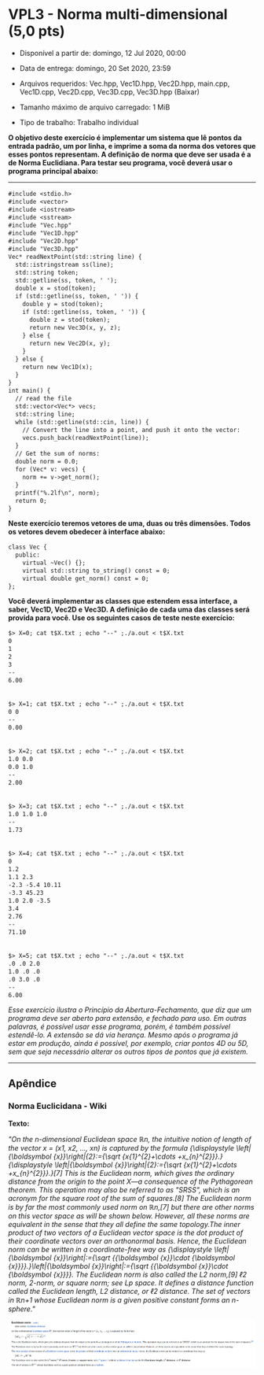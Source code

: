 # VPL3 - Norma multi-dimensional (5,0 pts)

* Disponível a partir de: domingo, 12 Jul 2020, 00:00

* Data de entrega: domingo, 20 Set 2020, 23:59

* Arquivos requeridos: Vec.hpp, Vec1D.hpp, Vec2D.hpp, main.cpp, Vec1D.cpp, Vec2D.cpp, Vec3D.cpp, Vec3D.hpp (Baixar)

* Tamanho máximo de arquivo carregado: 1 MiB

* Tipo de trabalho: Trabalho individual

**O objetivo deste exercício é implementar um sistema que lê pontos da entrada padrão, um por linha, e imprime a soma da norma dos vetores que esses pontos representam. A definição de norma que deve ser usada é a de Norma Euclidiana. Para testar seu programa, você deverá usar o programa principal abaixo:**

---
```
#include <stdio.h>
#include <vector>
#include <iostream>
#include <sstream>
#include "Vec.hpp"
#include "Vec1D.hpp"
#include "Vec2D.hpp"
#include "Vec3D.hpp"
Vec* readNextPoint(std::string line) {
  std::istringstream ss(line);
  std::string token;
  std::getline(ss, token, ' ');
  double x = stod(token);
  if (std::getline(ss, token, ' ')) {
    double y = stod(token);
    if (std::getline(ss, token, ' ')) {
      double z = stod(token);
      return new Vec3D(x, y, z);
    } else {
      return new Vec2D(x, y);
    }
  } else {
    return new Vec1D(x);
  }
}
int main() {
  // read the file
  std::vector<Vec*> vecs;
  std::string line;
  while (std::getline(std::cin, line)) {
    // Convert the line into a point, and push it onto the vector:
    vecs.push_back(readNextPoint(line));
  }
  // Get the sum of norms:
  double norm = 0.0;
  for (Vec* v: vecs) {
    norm += v->get_norm();
  }
  printf("%.2lf\n", norm);
  return 0;
}
```

**Neste exercício teremos vetores de uma, duas ou três dimensões. Todos os vetores devem obedecer à interface abaixo:**

```
class Vec {
  public:
    virtual ~Vec() {};
    virtual std::string to_string() const = 0;
    virtual double get_norm() const = 0;
};
```

**Você deverá implementar as classes que estendem essa interface, a saber, Vec1D, Vec2D e Vec3D. A definição de cada uma das classes será provida para você. Use os seguintes casos de teste neste exercício:**

```
$> X=0; cat t$X.txt ; echo "--" ;./a.out < t$X.txt
0
1
2
3
--
6.00


$> X=1; cat t$X.txt ; echo "--" ;./a.out < t$X.txt
0 0
--
0.00


$> X=2; cat t$X.txt ; echo "--" ;./a.out < t$X.txt
1.0 0.0
0.0 1.0
--
2.00


$> X=3; cat t$X.txt ; echo "--" ;./a.out < t$X.txt
1.0 1.0 1.0
--
1.73


$> X=4; cat t$X.txt ; echo "--" ;./a.out < t$X.txt
0
1.2
1.1 2.3
-2.3 -5.4 10.11
-3.3 45.23
1.0 2.0 -3.5
3.4
2.76
--
71.10


$> X=5; cat t$X.txt ; echo "--" ;./a.out < t$X.txt
.0 .0 2.0
1.0 .0 .0
.0 3.0 .0
--
6.00
```

*Esse exercício ilustra o Princípio da Abertura-Fechamento, que diz que um programa deve ser aberto para extensão, e fechado para uso. Em outras palavras, é possível usar esse programa, porém, é também possível estendê-lo. A extensão se dá via herança. Mesmo após o programa já estar em produção, ainda é possível, por exemplo, criar pontos 4D ou 5D, sem que seja necessário alterar os outros tipos de pontos que já existem.*

---
## Apêndice

### Norma Euclicidana - Wiki

**Texto:** 

*"On the n-dimensional Euclidean space ℝn, the intuitive notion of length of the vector x = (x1, x2, ..., xn) is captured by the formula {\displaystyle \left\|{\boldsymbol {x}}\right\|_{2}:={\sqrt {x_{1}^{2}+\cdots +x_{n}^{2}}}.}{\displaystyle \left\|{\boldsymbol {x}}\right\|_{2}:={\sqrt {x_{1}^{2}+\cdots +x_{n}^{2}}}.}[7] This is the Euclidean norm, which gives the ordinary distance from the origin to the point X—a consequence of the Pythagorean theorem. This operation may also be referred to as "SRSS", which is an acronym for the square root of the sum of squares.[8] The Euclidean norm is by far the most commonly used norm on ℝn,[7] but there are other norms on this vector space as will be shown below. However, all these norms are equivalent in the sense that they all define the same topology.The inner product of two vectors of a Euclidean vector space is the dot product of their coordinate vectors over an orthonormal basis. Hence, the Euclidean norm can be written in a coordinate-free way as {\displaystyle \left\|{\boldsymbol {x}}\right\|:={\sqrt {{\boldsymbol {x}}\cdot {\boldsymbol {x}}}}.}\left\|{\boldsymbol {x}}\right\|:={\sqrt {{\boldsymbol {x}}\cdot {\boldsymbol {x}}}}. The Euclidean norm is also called the L2 norm,[9] ℓ2 norm, 2-norm, or square norm; see Lp space. It defines a distance function called the Euclidean length, L2 distance, or ℓ2 distance. The set of vectors in ℝn+1 whose Euclidean norm is a given positive constant forms an n-sphere."*

![Norma Wiki](norma_wiki.png)

